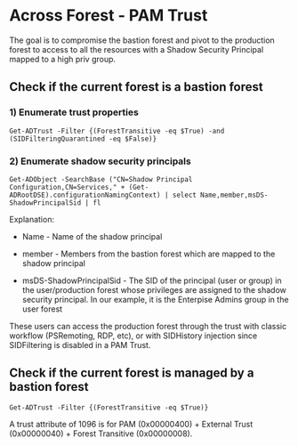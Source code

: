# Across Forest - PAM Trust

The goal is to compromise the bastion forest and pivot to the production forest to access to all the resources with a Shadow Security Principal mapped to a high priv group.

## Check if the current forest is a bastion forest

### 1) Enumerate trust properties

    Get-ADTrust -Filter {(ForestTransitive -eq $True) -and (SIDFilteringQuarantined -eq $False)}

### 2) Enumerate shadow security principals

    Get-ADObject -SearchBase ("CN=Shadow Principal Configuration,CN=Services," + (Get-ADRootDSE).configurationNamingContext) | select Name,member,msDS-ShadowPrincipalSid | fl

Explanation:

 - Name - Name of the shadow principal

 - member - Members from the bastion forest which are mapped to the shadow principal

 - msDS-ShadowPrincipalSid - The SID of the principal (user or group) in the user/production forest whose privileges are assigned to the shadow security principal. In our example, it is the Enterpise Admins group in the user forest

These users can access the production forest through the trust with classic workflow (PSRemoting, RDP, etc), or with SIDHistory injection since SIDFiltering is disabled in a PAM Trust.

## Check if the current forest is managed by a bastion forest

    Get-ADTrust -Filter {(ForestTransitive -eq $True)}

A trust attribute of 1096 is for PAM (0x00000400) + External Trust (0x00000040) + Forest Transitive (0x00000008).

